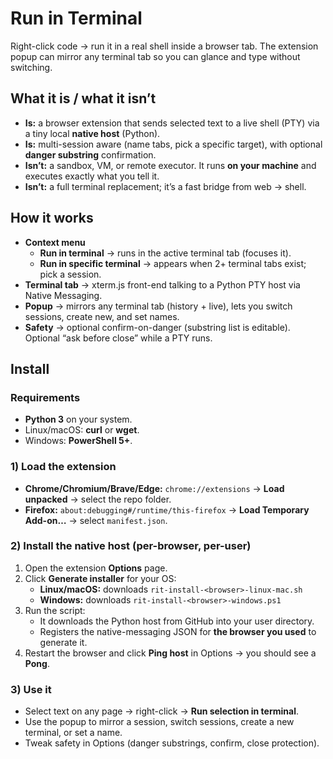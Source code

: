 # Run in Terminal

Right-click code -> run it in a real shell inside a browser tab. The extension popup can mirror any terminal tab so you can glance and type without switching.

## What it is / what it isn’t
- **Is:** a browser extension that sends selected text to a live shell (PTY) via a tiny local **native host** (Python).
- **Is:** multi-session aware (name tabs, pick a specific target), with optional **danger substring** confirmation.
- **Isn’t:** a sandbox, VM, or remote executor. It runs **on your machine** and executes exactly what you tell it.
- **Isn’t:** a full terminal replacement; it’s a fast bridge from web -> shell.

## How it works
- **Context menu**
  - **Run in terminal** -> runs in the active terminal tab (focuses it).
  - **Run in specific terminal** -> appears when 2+ terminal tabs exist; pick a session.
- **Terminal tab** -> xterm.js front-end talking to a Python PTY host via Native Messaging.
- **Popup** -> mirrors any terminal tab (history + live), lets you switch sessions, create new, and set names.
- **Safety** -> optional confirm-on-danger (substring list is editable). Optional “ask before close” while a PTY runs.

## Install

### Requirements
- **Python 3** on your system.
- Linux/macOS: **curl** or **wget**.  
- Windows: **PowerShell 5+**.

### 1) Load the extension
- **Chrome/Chromium/Brave/Edge:** `chrome://extensions` → **Load unpacked** -> select the repo folder.
- **Firefox:** `about:debugging#/runtime/this-firefox` → **Load Temporary Add-on…** -> select `manifest.json`.

### 2) Install the native host (per-browser, per-user)
1. Open the extension **Options** page.
2. Click **Generate installer** for your OS:
   - **Linux/macOS:** downloads `rit-install-<browser>-linux-mac.sh`
   - **Windows:** downloads `rit-install-<browser>-windows.ps1`
3. Run the script:
   - It downloads the Python host from GitHub into your user directory.
   - Registers the native-messaging JSON for **the browser you used** to generate it.
4. Restart the browser and click **Ping host** in Options -> you should see a **Pong**.

### 3) Use it
- Select text on any page -> right-click -> **Run selection in terminal**.  
- Use the popup to mirror a session, switch sessions, create a new terminal, or set a name.  
- Tweak safety in Options (danger substrings, confirm, close protection).

